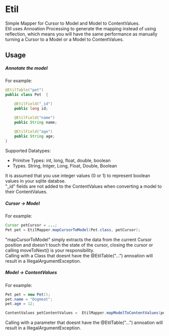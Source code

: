 # Etil
Simple Mapper for Cursor to Model and Model to ContentValues. <br>
Etil uses Annoation Processing to generate the mapping instead of using reflection, 
which means you will have the same performance as manually turning a Cursor to a Model or a Model to ContentValues.

## Usage

##### Annotate the model

For example:

```java
@EtilTable("pet")
public class Pet  {

    @EtilField("_id")
    public long id;

    @EtilField("name")
    public String name;
    
    @EtilField("age")
    public String age;
}
```

Supported Datatypes: 
* Primitve Types: int, long,  float, double, boolean
* Types. String, Intger, Long, Float, Double, Boolean

It is assumed that you use integer values (0 or 1) to represent boolean values in your sqlite databse. <br>
"_id" fields are not added to the ContentValues when converting a model to their ContentValues.

##### Cursor -> Model

For example:

```java
Cursor petCursor = ...;
Pet pet = EtilMapper.mapCursorToModel(Pet.class, petCursor);
```

"mapCursorToModel" simply extracts the data from the current Cursor position and doesn't touch the state of the cursor, 
closing the cursor or calling moveToNext() is your responsibility. <br>
Calling with a Class<T> that doesnt have the @EtilTable("...") annoation will result in a IllegalArgumentException.


##### Model -> ContentValues
For example:

```java
Pet pet = new Pet();
pet.name = "Dogmeat";
pet.age = 12;

ContentValues petContentValues =  EtilMapper.mapModelToContentValues(pet);
```
Calling with a parameter that doesnt have the @EtilTable("...") annoation will result in a IllegalArgumentException.


